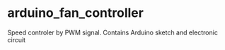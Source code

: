 # arduino_fan_controller
Speed controler by PWM signal. Contains Arduino sketch and electronic circuit
